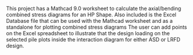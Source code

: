 This project has a Mathcad 9.0 worksheet to calculate the axial/bending combined stress diagrams for an HP Shape.
Also included is the Excel Database file that can be used with the Mathcad worksheet and as a standalone for plotting combined stress diagrams
The user can add points on the Excel spreadsheet to illustrate that the design loading on the selected pile plots inside the interaction diagram for either ASD or LRFD design.
